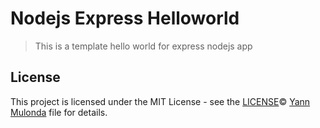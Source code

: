 # Nodejs Express Helloworld

> This is a template hello world for express nodejs app 

## License

This project is licensed under the MIT License - see the [LICENSE](LICENSE)© [Yann Mulonda](https://github.com/YannMjl) file for details.
